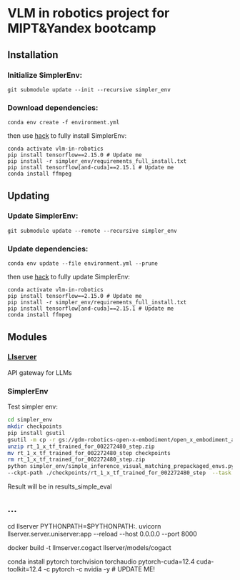 # VLM in robotics project for MIPT&Yandex bootcamp

## Installation

### Initialize SimplerEnv:

```git submodule update --init --recursive simpler_env```

### Download dependencies:

```conda env create -f environment.yml```

then use [hack](https://github.com/simpler-env/SimplerEnv/issues/26) to fully install SimplerEnv:

```
conda activate vlm-in-robotics
pip install tensorflow==2.15.0 # Update me
pip install -r simpler_env/requirements_full_install.txt
pip install tensorflow[and-cuda]==2.15.1 # Update me
conda install ffmpeg
```

## Updating

### Update SimplerEnv:

```git submodule update --remote --recursive simpler_env```

### Update dependencies:

```conda env update --file environment.yml --prune```

then use [hack](https://github.com/simpler-env/SimplerEnv/issues/26) to fully update SimplerEnv:

```
conda activate vlm-in-robotics
pip install tensorflow==2.15.0 # Update me
pip install -r simpler_env/requirements_full_install.txt
pip install tensorflow[and-cuda]==2.15.1 # Update me
conda install ffmpeg
```

## Modules

### [Llserver](https://github.com/AmpiroMax/llserver)
API gateway for LLMs

### SimplerEnv

Test simpler env:

```bash
cd simpler_env
mkdir checkpoints
pip install gsutil
gsutil -m cp -r gs://gdm-robotics-open-x-embodiment/open_x_embodiment_and_rt_x_oss/rt_1_x_tf_trained_for_002272480_step.zip .
unzip rt_1_x_tf_trained_for_002272480_step.zip
mv rt_1_x_tf_trained_for_002272480_step checkpoints
rm rt_1_x_tf_trained_for_002272480_step.zip
python simpler_env/simple_inference_visual_matching_prepackaged_envs.py --policy rt1 \
--ckpt-path ./checkpoints/rt_1_x_tf_trained_for_002272480_step  --task widowx_stack_cube  --logging-root ./results_simple_eval/  --n-trajs 10
```

Result will be in results_simple_eval

## ...
cd llserver
PYTHONPATH=$PYTHONPATH:. uvicorn llserver.server.uniserver:app --reload --host 0.0.0.0 --port 8000

docker build -t llmserver.cogact llserver/models/cogact

conda install pytorch torchvision torchaudio pytorch-cuda=12.4 cuda-toolkit=12.4 -c pytorch -c nvidia -y  # UPDATE ME!
